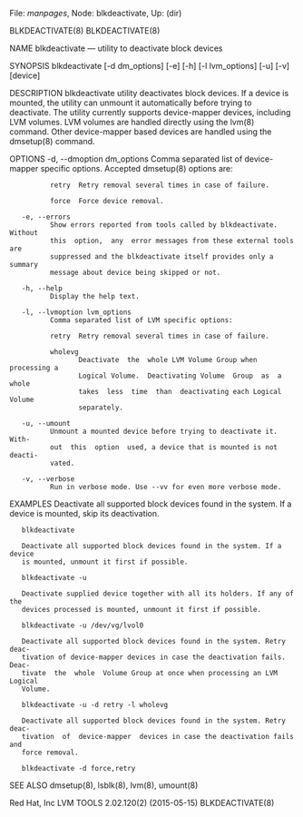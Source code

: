 File: *manpages*,  Node: blkdeactivate,  Up: (dir)

BLKDEACTIVATE(8)                                              BLKDEACTIVATE(8)



NAME
       blkdeactivate — utility to deactivate block devices

SYNOPSIS
       blkdeactivate  [-d dm_options]  [-e]  [-h]  [-l lvm_options]  [-u] [-v]
       [device]

DESCRIPTION
       blkdeactivate  utility  deactivates  block  devices.  If  a  device  is
       mounted,  the  utility  can  unmount  it automatically before trying to
       deactivate.  The  utility  currently  supports  device-mapper  devices,
       including  LVM  volumes.   LVM  volumes  are handled directly using the
       lvm(8) command.  Other device-mapper based devices  are  handled  using
       the dmsetup(8) command.

OPTIONS
       -d, --dmoption dm_options
              Comma   separated   list   of  device-mapper  specific  options.
              Accepted dmsetup(8) options are:

              retry  Retry removal several times in case of failure.

              force  Force device removal.

       -e, --errors
              Show errors reported from tools called by blkdeactivate. Without
              this  option,  any  error messages from these external tools are
              suppressed and the blkdeactivate itself provides only a  summary
              message about device being skipped or not.

       -h, --help
              Display the help text.

       -l, --lvmoption lvm_options
              Comma separated list of LVM specific options:

              retry  Retry removal several times in case of failure.

              wholevg
                     Deactivate  the  whole LVM Volume Group when processing a
                     Logical Volume.  Deactivating Volume  Group  as  a  whole
                     takes  less  time  than  deactivating each Logical Volume
                     separately.

       -u, --umount
              Unmount a mounted device before trying to deactivate it.   With-
              out  this  option  used, a device that is mounted is not deacti-
              vated.

       -v, --verbose
              Run in verbose mode. Use --vv for even more verbose mode.

EXAMPLES
       Deactivate all supported block devices found in the system. If a device
       is mounted, skip its deactivation.

       blkdeactivate

       Deactivate all supported block devices found in the system. If a device
       is mounted, unmount it first if possible.

       blkdeactivate -u

       Deactivate supplied device together with all its holders. If any of the
       devices processed is mounted, unmount it first if possible.

       blkdeactivate -u /dev/vg/lvol0

       Deactivate all supported block devices found in the system. Retry deac-
       tivation of device-mapper devices in case the deactivation fails. Deac-
       tivate  the  whole  Volume Group at once when processing an LVM Logical
       Volume.

       blkdeactivate -u -d retry -l wholevg

       Deactivate all supported block devices found in the system. Retry deac-
       tivation  of  device-mapper  devices in case the deactivation fails and
       force removal.

       blkdeactivate -d force,retry


SEE ALSO
       dmsetup(8), lsblk(8), lvm(8), umount(8)



Red Hat, Inc          LVM TOOLS 2.02.120(2) (2015-05-15)      BLKDEACTIVATE(8)
